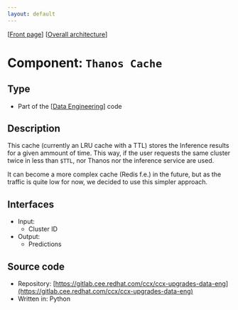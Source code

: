 ```yaml
---
layout: default
---
```

\[[Front page](../overall-architecture.html)\] \[[Overall architecture](../overall-architecture.html)\]



# Component: `Thanos Cache`

## Type

* Part of the \[[Data Engineering](urp-data-engineering-service.html)\] code

## Description

This cache (currently an LRU cache with a TTL) stores the Inference results
for a given ammount of time. This way, if the user requests the same cluster
twice in less than `$TTL`, nor Thanos nor the inference service are used.

It can become a more complex cache (Redis f.e.) in the future, but as the traffic
is quite low for now, we decided to use this simpler approach.

## Interfaces

* Input:
    - Cluster ID
* Output:
    - Predictions

## Source code

* Repository: [https://gitlab.cee.redhat.com/ccx/ccx-upgrades-data-eng](https://gitlab.cee.redhat.com/ccx/ccx-upgrades-data-eng)
* Written in: Python


